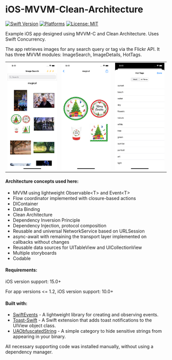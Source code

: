 # iOS-MVVM-Clean-Architecture
[![Swift Version](https://img.shields.io/badge/Swift-5-F16D39.svg?style=flat)](https://swift.org)
[![Platforms](https://img.shields.io/badge/platform-iOS-lightgrey.svg)](https://developer.apple.com/swift/)
[![License: MIT](https://img.shields.io/badge/License-MIT-yellow.svg)](https://github.com/denissimon/ImageSearch/blob/master/LICENSE)

Example iOS app designed using MVVM-C and Clean Architecture. Uses Swift Concurrency.

The app retrieves images for any search query or tag via the Flickr API. It has three MVVM modules: ImageSearch, ImageDetails, HotTags.

<table> 
  <tr>
    <td> <img src="Screenshots/1 iOS-MVVM-Clean-Architecture Screen Shot - 2021-12-17.png" width = 252px></td>
    <td> <img src="Screenshots/2 iOS-MVVM-Clean-Architecture Screen Shot - 2021-12-17.png" width = 252px></td>
    <td> <img src="Screenshots/3 iOS-MVVM-Clean-Architecture Screen Shot - 2021-12-17.png" width = 252px></td>
  </tr>
</table>

#### Architecture concepts used here:
- MVVM using lightweight Observable\<T\> and Event\<T\>
- Flow coordinator implemented with closure-based actions
- DIContainer
- Data Binding
- Clean Architecture
- Dependency Inversion Principle
- Dependency Injection, protocol composition
- Reusable and universal NetworkService based on URLSession
- async-await with remaining the transport layer implemented on callbacks without changes
- Reusable data sources for UITableView and UICollectionView
- Multiple storyboards
- Codable

#### Requirements:
iOS version support: 15.0+

For app versions <= 1.2, iOS version support: 10.0+

#### Built with:
- [SwiftEvents](https://github.com/denissimon/SwiftEvents) - A lightweight library for creating and observing events.
- [Toast-Swift](https://github.com/scalessec/Toast-Swift) - A Swift extension that adds toast notifications to the UIView object class.
- [UAObfuscatedString](https://github.com/UrbanApps/UAObfuscatedString) - A simple category to hide sensitive strings from appearing in your binary.

All necessary supporting code was installed manually, without using a dependency manager.
